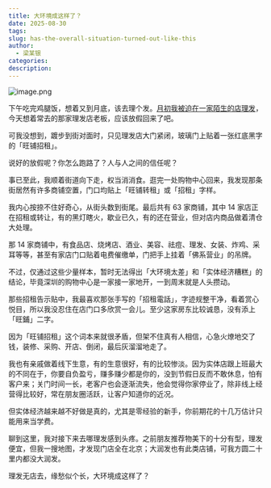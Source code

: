 ```yaml
---
title: 大环境成这样了？
date: 2025-08-30
tags:
slug: has-the-overall-situation-turned-out-like-this
author:
  - 梁某银
categories:
description:
---
```

![image.png](https://img.liangmouyin.com/2025/09/cf136e2f89ca6abd3f056fa94b6f41ba.png)

下午吃完鸡腿饭，想着又到月底，该去理个发。[月初我被迫在一家陌生的店理发](https://mp.weixin.qq.com/s?__biz=MzU3NTYyODI3Ng==&mid=2247487110&idx=1&sn=bbdb48057a8b7dd1c8aac75d81b97a91&scene=142#wechat_redirect)，今天想着常去的那家理发店老板，应该放假回来了吧。  
  
可我没想到，踱步到街对面时，只见理发店大门紧闭，玻璃门上贴着一张红底黑字的「旺铺招租」。  
  
说好的放假呢？你怎么跑路了？人与人之间的信任呢？  
  
事已至此，我顺着街道向下走，权当消消食。逛完一处购物中心回来，我发现那条街居然有许多商铺空置，门口均贴上「旺铺转租」或「招租」字样。  
  
我内心按捺不住好奇心，从街头数到街尾。最后共有 63 家商铺，其中 14 家店正在招租或转让，有的黑灯瞎火，歇业已久，有的还在营业，但对店内商品做着清仓大处理。  
  
那 14 家商铺中，有食品店、烧烤店、酒业、美容、祛痘、理发、女装、炸鸡、采耳等等，甚至有家店门口贴着电费催缴单，门把手上挂着「佛系营业」的吊牌。  
  
不过，仅通过这些少量样本，暂时无法得出「大环境太差」和「实体经济糟糕」的结论，毕竟深圳的购物中心是一家接一家地开，一到周末就是人头攒动。  
  
那些招租告示贴中，我最喜欢那张手写的「招租電話」，字迹规整干净，看着赏心悦目，所以我没忍住在店门口多欣赏一会儿。至少这家房东比较诚恳，没有添上「旺鋪」二字。  
  
因为「旺铺招租」这个词本来就很矛盾，但架不住真有人相信，心急火燎地交了钱，装修、采购、开店、倒闭，最后灰溜溜地走了。  
  
我也有亲戚做着线下生意，有的生意很好，有的比较惨淡。因为实体店跟上班最大的不同在于，你要自负盈亏，赚多赚少都是你的，没到节假日反而不敢休息，怕有客户来；关门时间一长，老客户也会逐渐流失，他会觉得你家停业了，除非线上经营得比较好，常在朋友圈活跃，让客户知道你的近况。  
  
但实体经济越来越不好做是真的，尤其是零经验的新手，你前期花的十几万估计只能用来当学费。  
  
聊到这里，我对接下来去哪理发感到头疼。之前朋友推荐物美下的十分有型，理发便宜，但我一搜地图，才发现门店全在北京；大润发也有此类店铺，可我方圆二十里内都没大润发。  
  
理发无店去，缘愁似个长，大环境成这样了？